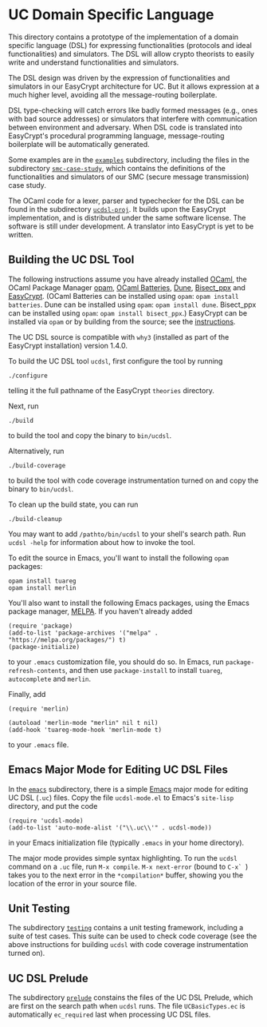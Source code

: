UC Domain Specific Language
====================================================================

This directory contains a prototype of the implementation of a domain
specific language (DSL) for expressing functionalities (protocols and
ideal functionalities) and simulators. The DSL will allow crypto
theorists to easily write and understand functionalities and
simulators.

The DSL design was driven by the expression of functionalities and
simulators in our EasyCrypt architecture for UC.  But it allows
expression at a much higher level, avoiding all the message-routing
boilerplate.

DSL type-checking will catch errors like badly formed messages (e.g.,
ones with bad source addresses) or simulators that interfere with
communication between environment and adversary. When DSL code is
translated into EasyCrypt's procedural programming language,
message-routing boilerplate will be automatically generated.

Some examples are in the [`examples`](examples) subdirectory,
including the files in the subdirectory
[`smc-case-study`](examples/smc-case-study), which contains the
definitions of the functionalities and simulators of our SMC (secure
message transmission) case study.

The OCaml code for a lexer, parser and typechecker for the DSL can be
found in the subdirectory [`ucdsl-proj`](ucdsl-proj). It builds upon
the EasyCrypt implementation, and is distributed under the same
software license.  The software is still under development.  A
translator into EasyCrypt is yet to be written.

Building the UC DSL Tool
--------------------------------------------------------------------

The following instructions assume you have already installed
[OCaml](https://ocaml.org), the OCaml Package Manager
[opam](https://opam.ocaml.org), [OCaml
Batteries](https://ocaml-batteries-team.github.io/batteries-included/hdoc2/),
[Dune](https://dune.build),
[Bisect_ppx](https://github.com/aantron/bisect_ppx) and
[EasyCrypt](https://github.com/EasyCrypt/easycrypt).
(OCaml Batteries
can be installed using `opam`: `opam install batteries`. Dune can be
installed using `opam`: `opam install dune`.  Bisect_ppx can be
installed using `opam`: `opam install bisect_ppx`.) EasyCrypt can be
installed via `opam` or by building from the source; see the
[instructions](https://github.com/EasyCrypt/easycrypt).

The UC DSL source is compatible with `why3` (installed as part
of the EasyCrypt installation) version 1.4.0.

To build the UC DSL tool `ucdsl`, first configure the tool by running

```
./configure
```

telling it the full pathname of the EasyCrypt `theories` directory.

Next, run

```
./build
```

to build the tool and copy the binary to `bin/ucdsl`.

Alternatively, run

```
./build-coverage
```

to build the tool with code coverage instrumentation turned on
and copy the binary to `bin/ucdsl`.

To clean up the build state, you can run

```
./build-cleanup
```

You may want to add `/pathto/bin/ucdsl` to your shell's search path.  Run
`ucdsl -help` for information about how to invoke the tool.

To edit the source in Emacs, you'll want to install the following
`opam` packages:

```
opam install tuareg
opam install merlin
```

You'll also want to install the following Emacs packages, using the Emacs
package manager, [MELPA](https://melpa.org/#/).  If you haven't
already added

```
(require 'package)
(add-to-list 'package-archives '("melpa" . "https://melpa.org/packages/") t)
(package-initialize)
```

to your `.emacs` customization file, you should do so. In Emacs, run
`package-refresh-contents`, and then use `package-install` to install
`tuareg`, `autocomplete` and `merlin`.

Finally, add

```
(require 'merlin)

(autoload 'merlin-mode "merlin" nil t nil)
(add-hook 'tuareg-mode-hook 'merlin-mode t)
```

to your `.emacs` file.

Emacs Major Mode for Editing UC DSL Files
--------------------------------------------------------------------

In the [`emacs`](emacs) subdirectory, there is a simple
[Emacs](https://www.gnu.org/software/emacs/) major mode for editing UC
DSL (`.uc`) files. Copy the file `ucdsl-mode.el` to Emacs's
`site-lisp` directory, and put the code

```
(require 'ucdsl-mode)
(add-to-list 'auto-mode-alist '("\\.uc\\'" . ucdsl-mode))
```

in your Emacs initialization file (typically `.emacs` in your
home directory).

The major mode provides simple syntax highlighting. To run the
`ucdsl` command on a `.uc` file, run `M-x compile`. `M-x next-error`
(bound to ``C-x` ``) takes you to the next error in the `*compilation*`
buffer, showing you the location of the error in your source file.

Unit Testing
--------------------------------------------------------------------

The subdirectory [`testing`](testing) contains a unit testing
framework, including a suite of test cases. This suite can
be used to check code coverage (see the above instructions for
building `ucdsl` with code coverage instrumentation turned on).

UC DSL Prelude
--------------------------------------------------------------------

The subdirectory [`prelude`](prelude) constains the files of the UC
DSL Prelude, which are first on the search path when `ucdsl` runs.
The file `UCBasicTypes.ec` is automatically `ec_required` last
when processing UC DSL files.
